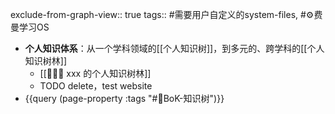 exclude-from-graph-view:: true
tags:: #需要用户自定义的system-files, #⚙️费曼学习OS

- **个人知识体系**：从一个学科领域的[[个人知识树]]，到多元的、跨学科的[[个人知识树林]]
	- [[🌲🌴🌳 xxx 的个人知识树林]]
	- TODO delete，test website
- {{query (page-property :tags "#🌲BoK-知识树")}}